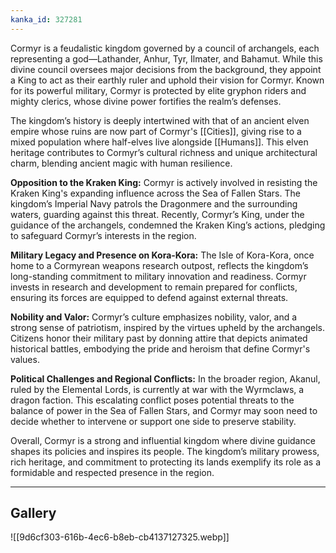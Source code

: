 ```yaml
---
kanka_id: 327281
---
```


Cormyr is a feudalistic kingdom governed by a council of archangels, each representing a god—Lathander, Anhur, Tyr, Ilmater, and Bahamut. While this divine council oversees major decisions from the background, they appoint a King to act as their earthly ruler and uphold their vision for Cormyr. Known for its powerful military, Cormyr is protected by elite gryphon riders and mighty clerics, whose divine power fortifies the realm’s defenses.

The kingdom’s history is deeply intertwined with that of an ancient elven empire whose ruins are now part of Cormyr's [[Cities]], giving rise to a mixed population where half-elves live alongside [[Humans]]. This elven heritage contributes to Cormyr’s cultural richness and unique architectural charm, blending ancient magic with human resilience.

**Opposition to the Kraken King:** Cormyr is actively involved in resisting the Kraken King's expanding influence across the Sea of Fallen Stars. The kingdom’s Imperial Navy patrols the Dragonmere and the surrounding waters, guarding against this threat. Recently, Cormyr’s King, under the guidance of the archangels, condemned the Kraken King’s actions, pledging to safeguard Cormyr’s interests in the region.

**Military Legacy and Presence on Kora-Kora:** The Isle of Kora-Kora, once home to a Cormyrean weapons research outpost, reflects the kingdom’s long-standing commitment to military innovation and readiness. Cormyr invests in research and development to remain prepared for conflicts, ensuring its forces are equipped to defend against external threats.

**Nobility and Valor:** Cormyr’s culture emphasizes nobility, valor, and a strong sense of patriotism, inspired by the virtues upheld by the archangels. Citizens honor their military past by donning attire that depicts animated historical battles, embodying the pride and heroism that define Cormyr's values.

**Political Challenges and Regional Conflicts:** In the broader region, Akanul, ruled by the Elemental Lords, is currently at war with the Wyrmclaws, a dragon faction. This escalating conflict poses potential threats to the balance of power in the Sea of Fallen Stars, and Cormyr may soon need to decide whether to intervene or support one side to preserve stability.

Overall, Cormyr is a strong and influential kingdom where divine guidance shapes its policies and inspires its people. The kingdom’s military prowess, rich heritage, and commitment to protecting its lands exemplify its role as a formidable and respected presence in the region.

***
## Gallery
![[9d6cf303-616b-4ec6-b8eb-cb4137127325.webp]]